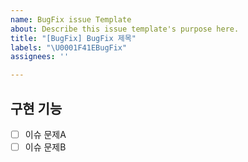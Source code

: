 ```yaml
---
name: BugFix issue Template
about: Describe this issue template's purpose here.
title: "[BugFix] BugFix 제목"
labels: "\U0001F41EBugFix"
assignees: ''

---
```


## 구현 기능

- [ ] 이슈 문제A
- [ ] 이슈 문제B
